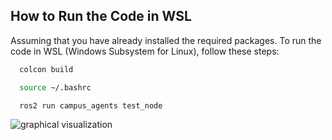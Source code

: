 ## How to Run the Code in WSL

Assuming that you have already installed the required packages. 
To run the code in WSL (Windows Subsystem for Linux), follow these steps:

```bash
  colcon build

  source ~/.bashrc

  ros2 run campus_agents test_node
```

![graphical visualization](https://github.com/user-attachments/assets/d92ad051-0ff8-44f5-9c64-65a69ea12a5f)
